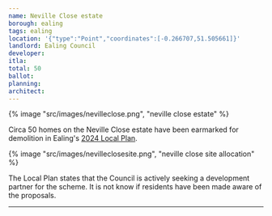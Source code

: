 ```yaml
---
name: Neville Close estate 
borough: ealing
tags: ealing
location: '{"type":"Point","coordinates":[-0.266707,51.505661]}'
landlord: Ealing Council
developer:
itla:
total: 50
ballot: 
planning: 
architect: 
---
```

{% image "src/images/nevilleclose.png", "neville close estate" %}

Circa 50 homes on the Neville Close estate have been earmarked for demolition in Ealing's [2024 Local Plan](https://www.ealing.gov.uk/download/downloads/id/19587/appendix_e_-_results.pdf).

{% image "src/images/nevilleclosesite.png", "neville close site allocation" %}

The Local Plan states that the Council is actively seeking a development partner for the scheme. It is not know if residents have been made aware of the proposals.

---